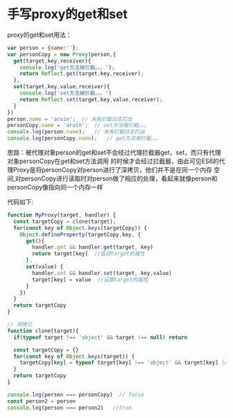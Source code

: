 # 手写proxy的get和set

proxy的get和set用法：
```js
var person = {name:''};
var personCopy = new Proxy(person,{
  get(target,key,receiver){
    console.log('get方法被拦截。。。');
    return Reflect.get(target,key,receiver);
  },
  set(target,key,value,receiver){
    console.log('set方法被拦截。。。')
    return Reflect.set(target,key,value,receiver);
  }
})
person.name = 'arvin';  // 未有拦截日志打出
personCopy.name = 'arvin';  // set方法被拦截。。。
console.log(person.name);   // 未有拦截日志打出
console.log(personCopy.name);   // get方法被拦截。。。
```
思路：被代理对象person的get和set不会经过代理拦截器get，set，而只有代理对象personCopy在get和set方法调用
的时候才会经过拦截器，由此可见ES6的代理Proxy是将personCopy对person进行了深拷贝，他们并不是在同一个内存
空间,对personCopy进行读取时对person做了相应的处理，看起来就像person和personCopy像指向同一个内存一样

代码如下:
```js
function MyProxy(target, handler) {
  const targetCopy = clone(target);
  for(const key of Object.keys(targetCopy)) {
    Object.defineProperty(targetCopy,key, {
      get(){
        handler.get && handler.get(target, key)
        return target[key]  //返回target的属性
      },
      set(value) {
        handler.set && handler.set(target, key,value)
        target[key] = value  //设置target的属性
      }
    })
  }
  return targetCopy
}

// 深拷贝
function clone(target){
  if(typeof target !== 'object' && target !== null) return

  const targetCopy = {}
  for(const key of Object.keys(target)) {
    targetCopy[key] = typeof target[key] !== 'object' && target[key] !== null ? target[key] : clone(target[key])
  }
  return targetCopy
}

console.log(person === personCopy)  // false
const person2 = person 
console.log(person === person2)   //true
```
